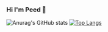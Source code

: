 ### Hi I'm Peed 👋

<!--
**M6xbom1/M6xbom1** is a ✨ _special_ ✨ repository because its `README.md` (this file) appears on your GitHub profile.

Here are some ideas to get you started:

- 🔭 I’m currently working on ...
- 🌱 I’m currently learning ...
- 👯 I’m looking to collaborate on ...
- 🤔 I’m looking for help with ...
- 💬 Ask me about ...
- 📫 How to reach me: ...
- 😄 Pronouns:Peed
- ⚡ Fun fact: ...
-->
![Anurag's GitHub stats](https://github-readme-stats.vercel.app/api?username=M6xbom1&show_icons=true&theme=tokyonight) [![Top Langs](https://github-readme-stats.vercel.app/api/top-langs/?username=M6xbom1&layout=compact&theme=tokyonight)](https://github.com/anuraghazra/github-readme-stats)


